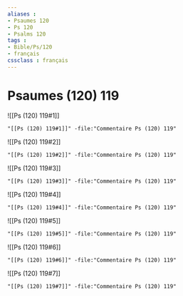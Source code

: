 ```yaml
---
aliases : 
- Psaumes 120
- Ps 120
- Psalms 120
tags : 
- Bible/Ps/120
- français
cssclass : français
---
```


# Psaumes (120) 119

![[Ps (120) 119#1]]

```query
"[[Ps (120) 119#1]]" -file:"Commentaire Ps (120) 119"
```

![[Ps (120) 119#2]]

```query
"[[Ps (120) 119#2]]" -file:"Commentaire Ps (120) 119"
```

![[Ps (120) 119#3]]

```query
"[[Ps (120) 119#3]]" -file:"Commentaire Ps (120) 119"
```

![[Ps (120) 119#4]]

```query
"[[Ps (120) 119#4]]" -file:"Commentaire Ps (120) 119"
```

![[Ps (120) 119#5]]

```query
"[[Ps (120) 119#5]]" -file:"Commentaire Ps (120) 119"
```

![[Ps (120) 119#6]]

```query
"[[Ps (120) 119#6]]" -file:"Commentaire Ps (120) 119"
```

![[Ps (120) 119#7]]

```query
"[[Ps (120) 119#7]]" -file:"Commentaire Ps (120) 119"
```


